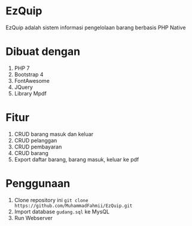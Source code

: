 # EzQuip
EzQuip adalah sistem informasi pengelolaan barang berbasis PHP Native

# Dibuat dengan
1. PHP 7
2. Bootstrap 4
3. FontAwesome
4. JQuery
5. Library Mpdf

# Fitur
1. CRUD barang masuk dan keluar
2. CRUD pelanggan
3. CRUD pembayaran
4. CRUD barang
5. Export daftar barang, barang masuk, keluar ke pdf

# Penggunaan 
1. Clone repository ini `git clone https://github.com/MuhammadFahmii/EzQuip.git`
2. Import database `gudang.sql` ke MysQL
3. Run Webserver
